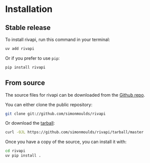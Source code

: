 # Installation

## Stable release

To install rivapi, run this command in your terminal:

```sh
uv add rivapi
```

Or if you prefer to use `pip`:

```sh
pip install rivapi
```

## From source

The source files for rivapi can be downloaded from the [Github repo](https://github.com/simonmoulds/rivapi).

You can either clone the public repository:

```sh
git clone git://github.com/simonmoulds/rivapi
```

Or download the [tarball](https://github.com/simonmoulds/rivapi/tarball/master):

```sh
curl -OJL https://github.com/simonmoulds/rivapi/tarball/master
```

Once you have a copy of the source, you can install it with:

```sh
cd rivapi
uv pip install .
```
